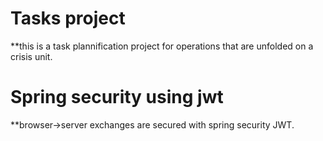 # Tasks project
**this is a task plannification project for operations that are unfolded on a crisis unit.

# Spring security using jwt
**browser->server exchanges are secured with spring security JWT. 
